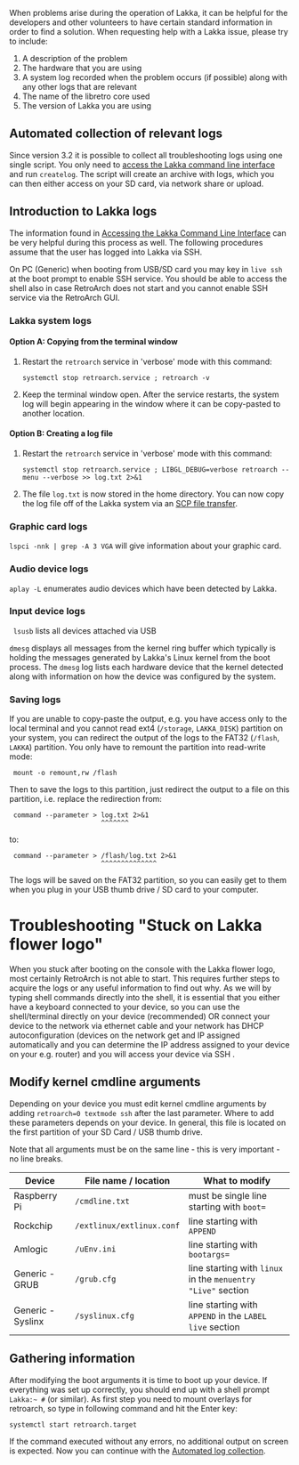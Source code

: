 When problems arise during the operation of Lakka, it can be helpful for the developers and other volunteers to have certain standard information in order to find a solution. When requesting help with a Lakka issue, please try to include:

1. A description of the problem
2. The hardware that you are using
3. A system log recorded when the problem occurs (if possible) along with any other logs that are relevant
4. The name of the libretro core used
5. The version of Lakka you are using

## Automated collection of relevant logs

Since version 3.2 it is possible to collect all troubleshooting logs using one single script. You only need to [access the Lakka command line interface](Accessing-Lakka-command-line-interface) and run `createlog`. The script will create an archive with logs, which you can then either access on your SD card, via network share or upload.

## Introduction to Lakka logs

The information found in [Accessing the Lakka Command Line Interface](Accessing-Lakka-command-line-interface) can be very helpful during this process as well. The following procedures assume that the user has logged into Lakka via SSH.

On PC (Generic) when booting from USB/SD card you may key in `live ssh` at the boot prompt to enable SSH service. You should be able to access the shell also in case RetroArch does not start and you cannot enable SSH service via the RetroArch GUI.

### Lakka system logs

#### Option A: Copying from the terminal window

1. Restart the `retroarch` service in 'verbose' mode with this command:

       systemctl stop retroarch.service ; retroarch -v

2. Keep the terminal window open. After the service restarts, the system log will begin appearing in the window where it can be copy-pasted to another location.

#### Option B: Creating a log file

1. Restart the `retroarch` service in 'verbose' mode with this command:

       systemctl stop retroarch.service ; LIBGL_DEBUG=verbose retroarch --menu --verbose >> log.txt 2>&1

2. The file `log.txt` is now stored in the home directory. You can now copy the log file off of the Lakka system via an [SCP file transfer](Accessing-Lakka-filesystem#file-transfer-via-scp).

### Graphic card logs
`lspci -nnk | grep -A 3 VGA` will give information about your graphic card.

### Audio device logs
`aplay -L` enumerates audio devices which have been detected by Lakka.

### Input device logs

` lsusb` lists all devices attached via USB

`dmesg` displays all messages from the kernel ring buffer which typically is holding the messages generated by Lakka's Linux kernel from the boot process. The `dmesg` log lists each hardware device that the kernel detected along with information on how the device was configured by the system.

### Saving logs

If you are unable to copy-paste the output, e.g. you have access only to the local terminal and you cannot read ext4  (`/storage`, `LAKKA_DISK`) partition on your system, you can redirect the output of the logs to the FAT32 (`/flash`, `LAKKA`) partition. You only have to remount the partition into read-write mode:

     mount -o remount,rw /flash

Then to save the logs to this partition, just redirect the output to a file on this partition, i.e. replace the redirection from:

     command --parameter > log.txt 2>&1
                           ^^^^^^^

to:

     command --parameter > /flash/log.txt 2>&1
                           ^^^^^^^^^^^^^^

The logs will be saved on the FAT32 partition, so you can easily get to them when you plug in your USB thumb drive / SD card to your computer.

# Troubleshooting "Stuck on Lakka flower logo"

When you stuck after booting on the console with the Lakka flower logo, most certainly RetroArch is not able to start. This requires further steps to acquire the logs or any useful information to find out why. As we will by typing shell commands directly into the shell, it is essential that you either have a keyboard connected to your device, so you can use the shell/terminal directly on your device (recommended) OR connect your device to the network via ethernet cable and your network has DHCP autoconfiguration (devices on the network get and IP assigned automatically and you can determine the IP address assigned to your device on your e.g. router) and you will access your device via SSH .

## Modify kernel cmdline arguments

Depending on your device you must edit kernel cmdline arguments by adding `retroarch=0 textmode ssh` after the last parameter. Where to add these parameters depends on your device. In general, this file is located on the first partition of your SD Card / USB thumb drive.

Note that all arguments must be on the same line - this is very important - no line breaks.

| Device | File name / location | What to modify |
| --- | --- | --- |
| Raspberry Pi | `/cmdline.txt` | must be single line starting with `boot=` |
| Rockchip | `/extlinux/extlinux.conf` | line starting with `APPEND` |
| Amlogic | `/uEnv.ini` | line starting with `bootargs=` |
| Generic - GRUB | `/grub.cfg` | line starting with `linux` in the `menuentry "Live"` section |
| Generic - Syslinx | `/syslinux.cfg` | line starting with `APPEND` in the `LABEL live` section |

## Gathering information

After modifying the boot arguments it is time to boot up your device. If everything was set up correctly, you should end up with a shell prompt `Lakka:~ #` (or similar). As first step you need to mount overlays for retroarch, so type in following command and hit the Enter key:

    systemctl start retroarch.target

If the command executed without any errors, no additional output on screen is expected. Now you can continue with the [Automated log collection](#automated-collection-of-relevant-logs).
